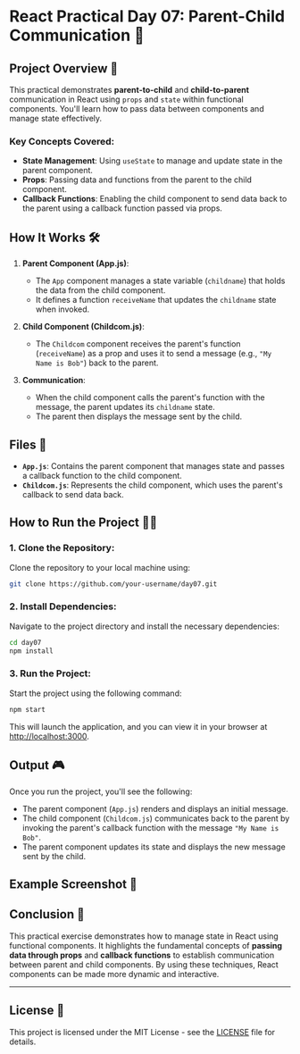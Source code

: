 # React Practical Day 07: Parent-Child Communication 🔄

## Project Overview 🚀

This practical demonstrates **parent-to-child** and **child-to-parent** communication in React using `props` and `state` within functional components. You'll learn how to pass data between components and manage state effectively.

### Key Concepts Covered:

- **State Management**: Using `useState` to manage and update state in the parent component.
- **Props**: Passing data and functions from the parent to the child component.
- **Callback Functions**: Enabling the child component to send data back to the parent using a callback function passed via props.

## How It Works 🛠️

1. **Parent Component (App.js)**:
   - The `App` component manages a state variable (`childname`) that holds the data from the child component.
   - It defines a function `receiveName` that updates the `childname` state when invoked.

2. **Child Component (Childcom.js)**:
   - The `Childcom` component receives the parent's function (`receiveName`) as a prop and uses it to send a message (e.g., `"My Name is Bob"`) back to the parent.

3. **Communication**:
   - When the child component calls the parent's function with the message, the parent updates its `childname` state.
   - The parent then displays the message sent by the child.

## Files 📂

- **`App.js`**: Contains the parent component that manages state and passes a callback function to the child component.
- **`Childcom.js`**: Represents the child component, which uses the parent's callback to send data back.

## How to Run the Project 🏃‍♀️

### 1. Clone the Repository:

Clone the repository to your local machine using:

```bash
git clone https://github.com/your-username/day07.git
```

### 2. Install Dependencies:

Navigate to the project directory and install the necessary dependencies:

```bash
cd day07
npm install
```

### 3. Run the Project:

Start the project using the following command:

```bash
npm start
```

This will launch the application, and you can view it in your browser at [http://localhost:3000](http://localhost:3000).

## Output 🎮

Once you run the project, you'll see the following:

- The parent component (`App.js`) renders and displays an initial message.
- The child component (`Childcom.js`) communicates back to the parent by invoking the parent's callback function with the message `"My Name is Bob"`.
- The parent component updates its state and displays the new message sent by the child.

## Example Screenshot 📸



## Conclusion 📝

This practical exercise demonstrates how to manage state in React using functional components. It highlights the fundamental concepts of **passing data through props** and **callback functions** to establish communication between parent and child components. By using these techniques, React components can be made more dynamic and interactive.

---


## License 📄

This project is licensed under the MIT License - see the [LICENSE](LICENSE) file for details.
```
